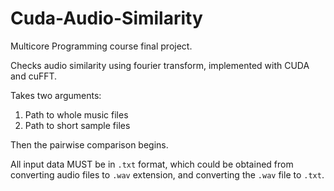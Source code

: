 # Cuda-Audio-Similarity
Multicore Programming course final project. 

Checks audio similarity using fourier transform, implemented with CUDA and cuFFT. 

Takes two arguments: 
1. Path to whole music files
2. Path to short sample files

Then the pairwise comparison begins. 

All input data MUST be in `.txt` format, which could be obtained from converting audio files to `.wav` extension, and converting the `.wav` file to `.txt`.
